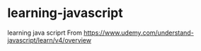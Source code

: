 # learning-javascript
learning  java scriprt From  https://www.udemy.com/understand-javascript/learn/v4/overview
